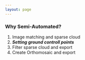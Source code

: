 ```yaml
---
layout: page
---
```


### Why Semi-Automated?


1. Image matching and sparse cloud
2. __*Setting ground controll points*__
3. Filter sparse cloud and export
4. Create Orthomosaic and export
